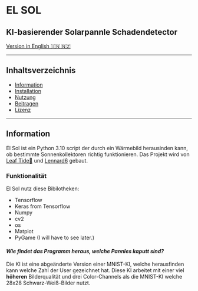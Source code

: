 # EL SOL
## KI-basierender Solarpannle Schadendetector
[Version in English 🇮🇳 🇳🇿](README.md)

---
## Inhaltsverzeichnis
- [Information](#Informationen)
- [Installation](#Installation)
- [Nutzung](#Nutzung)
- [Beitragen](#Beitragen)
- [Lizenz](#Lizenz)
---
## Information
El Sol ist ein Python 3.10 script der durch ein Wärmebild herausinden kann, ob bestimmte Sonnenkollektoren richtig funktionieren. Das Projekt wird von [Leaf Tide🍃](https://github.com/LesesTrickshon) und [Lennard6](https://github.com/lennard6) gebaut.
### Funktionalität
El Sol nutz diese Bibilotheken:
- Tensorflow
- Keras from Tensorflow
- Numpy
- cv2
- os
- Matplot
- PyGame (I will have to see later.)

#### *Wie findet das Programm heraus, welche Pannles kaputt sind?*
Die KI ist eine abgeänderte Version einer MNIST-KI, welche herausfinden kann welche Zahl der User gezeichnet hat. Diese KI arbeitet mit einer viel **höheren** Bilderqualität und drei Color-Channels als die MNIST-KI welche 28x28 Schwarz-Weiß-Bilder nutzt.
